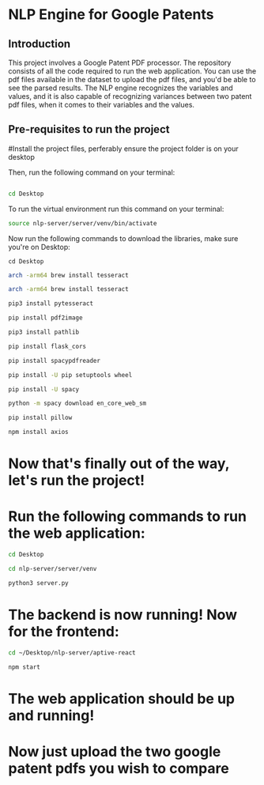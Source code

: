# NLP Engine for Google Patents

## Introduction

This project involves a Google Patent PDF processor. The repository consists of all the code required to run the web application. You can use the pdf files available in the dataset to upload the pdf files, and you'd be able to see the parsed results. The NLP engine recognizes the variables and values, and it is also capable of recognizing variances between two patent pdf files, when it comes to their variables and the values. 

## Pre-requisites to run the project

#Install the project files, perferably ensure the project folder is on your desktop

Then, run the following command on your terminal:
```bash

cd Desktop
```

To run the virtual environment run this command on your terminal:
```bash
source nlp-server/server/venv/bin/activate
```

Now run the following commands to download the libraries, make sure you're on Desktop:
```
cd Desktop
```
``` bash
arch -arm64 brew install tesseract

```
``` bash
arch -arm64 brew install tesseract

```

``` bash
pip3 install pytesseract
```

``` bash
pip install pdf2image   
```
``` bash
pip3 install pathlib
```
``` bash
pip install flask_cors   
```
``` bash
pip install spacypdfreader  
```
``` bash
pip install -U pip setuptools wheel
```
``` bash
pip install -U spacy
```
``` bash
python -m spacy download en_core_web_sm
```
``` bash
pip install pillow
```
``` bash
npm install axios
```

# Now that's finally out of the way, let's run the project!
# Run the following commands to run the web application:

``` bash
cd Desktop
```
``` bash
cd nlp-server/server/venv
```
``` bash
python3 server.py
```
# The backend is now running! Now for the frontend: 
``` bash
cd ~/Desktop/nlp-server/aptive-react 
```
``` bash
npm start
```
# The web application should be up and running!
# Now just upload the two google patent pdfs you wish to compare


